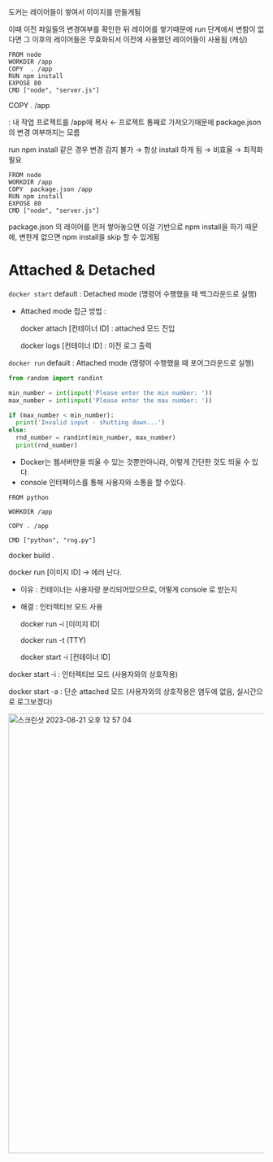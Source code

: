 도커는 레이어들이 쌓여서 이미지를 만들게됨

이때 이전 파일들의 변경여부를 확인한 뒤 레이어를 쌓기때문에 run 단계에서 변함이 없다면
그 이후의 레이어들은 무효화되서 이전에 사용했던 레이어들이 사용됨 (캐싱)

```docker
FROM node
WORKDIR /app
COPY  . /app
RUN npm install
EXPOSE 80
CMD ["node", "server.js"]
```

COPY . /app

: 내 작업 프로젝트를 /app에  복사 ← 프로젝트 통째로 가져오기때문에 package.json의 변경 여부까지는 모름

run npm install 같은 경우 변경 감지 불가 → 항상 install 하게 됨 → 비효율  → 최적화 필요

```docker
FROM node
WORKDIR /app
COPY  package.json /app
RUN npm install
EXPOSE 80
CMD ["node", "server.js"]
```

package.json 의 레이어를 먼저 쌓아놓으면 이걸 기반으로 npm install을 하기 때문에,
변한게 없으면 npm install을 skip 할 수 있게됨

# Attached & Detached

`docker start` default : Detached mode (명령어 수행했을 때 백그라운드로 실행)

- Attached mode 접근 방법 :

  docker attach [컨테이너 ID] : attached 모드 진입

  docker logs [컨테이너 ID] : 이전 로그 출력


`docker run` default : Attached mode (명령어 수행했을 때 포어그라운드로 실행)

```python
from random import randint

min_number = int(input('Please enter the min number: '))
max_number = int(input('Please enter the max number: '))

if (max_number < min_number): 
  print('Invalid input - shutting down...')
else:
  rnd_number = randint(min_number, max_number)
  print(rnd_number)
```

- Docker는 웹서버만을 띄울 수 있는 것뿐만아니라, 이렇게 간단한 것도 띄울 수 있다.
- console 인터페이스를 통해 사용자와 소통을 할 수있다.

```docker
FROM python

WORKDIR /app

COPY . /app

CMD ["python", "rng.py"]
```

docker build .

docker run [이미지 ID] → 에러 난다.

- 이유  : 컨테이너는 사용자랑 분리되어있으므로, 어떻게 console 로 받는지
- 해결 : 인터렉티브 모드 사용

  docker run -i [이미지 ID]

  docker run -t (TTY)

  docker start -i [컨테이너 ID]


docker start -i : 인터렉티브 모드 (사용자와의 상호작용)

docker start -a : 단순 attached 모드 (사용자와의 상호작용은 염두에 없음, 실시간으로 로그보겠다)

<img width="866" alt="스크린샷 2023-08-21 오후 12 57 04" src="https://github.com/gilyeon00/TIL/assets/52391627/75afa620-11e6-4e8d-a191-fe7b30b67e79">
